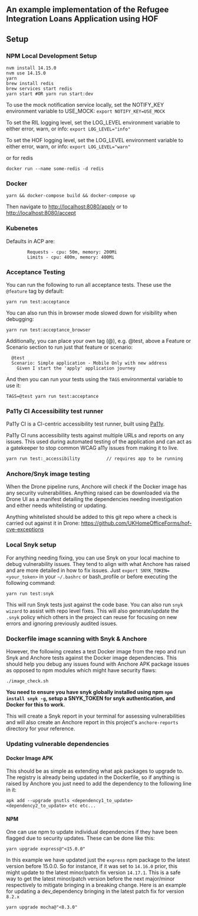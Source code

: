 ## An example implementation of the Refugee Integration Loans Application using HOF

## Setup

### NPM Local Development Setup
```
nvm install 14.15.0
nvm use 14.15.0
yarn
brew install redis
brew services start redis
yarn start #OR yarn run start:dev
```
To use the mock notification service locally, set the NOTIFY_KEY environment variable to USE_MOCK:
```export NOTIFY_KEY=USE_MOCK```

To set the RIL logging level, set the LOG_LEVEL environment variable to either error, warn, or info:
```export LOG_LEVEL="info"```

To set the HOF logging level, set the LOG_LEVEL environment variable to either error, warn, or info:
```export LOG_LEVEL="warn"```

or for redis
```
docker run --name some-redis -d redis
```

### Docker
```
yarn && docker-compose build && docker-compose up
```

Then navigate to <http://localhost:8080/apply>
or to <http://localhost:8080/accept>

### Kubenetes
Defaults in ACP are:

            Requests - cpu: 50m, memory: 200Mi
            Limits - cpu: 400m, memory: 400Mi

### Acceptance Testing
You can run the following to run all acceptance tests. These use the `@feature` tag by default:
```
yarn run test:acceptance
```
You can also run this in browser mode slowed down for visibility when debugging:
```
yarn run test:acceptance_browser
```
Additionally, you can place your own tag (@<name>), e.g. @test, above a Feature or Scenario section to run just that feature or scenario:
```
  @test
  Scenario: Simple application - Mobile Only with new address
    Given I start the 'apply' application journey
```
And then you can run your tests using the `TAGS` environmental variable to use it:
```
TAGS=@test yarn run test:acceptance
```

### Pa11y CI Accessibility test runner

Pa11y CI is a CI-centric accessibility test runner, built using [Pa11y](https://github.com/pa11y/pa11y).

Pa11y CI runs accessibility tests against multiple URLs and reports on any issues. This used during automated testing of the application and can act as a gatekeeper to stop common WCAG a11y issues from making it to live.

```bash
yarn run test:_accessibility          // requires app to be running
```

### Anchore/Snyk image testing

When the Drone pipeline runs, Anchore will check if the Docker image has any security vulnerabilities. Anything raised can be downloaded via the Drone UI as a manifest detailing the dependencies needing investigation and either needs whitelisting or updating.   

Anything whitelisted should be added to this git repo where a check is carried out against it in Drone:
https://github.com/UKHomeOfficeForms/hof-cve-exceptions

### Local Snyk setup
For anything needing fixing, you can use Snyk on your local machine to debug vulnerability issues. They tend to align with what Anchore has raised and are more detailed in how to fix issues.
Just `export SNYK_TOKEN=<your_token>` in your `~/.bashrc` or bash_profile or before executing the following command:
```
yarn run test:snyk
```
This will run Snyk tests just against the code base. You can also run `snyk wizard` to assist with repo level fixes. This will also generate/update the `.snyk` policy which others in the project can reuse for focusing on new errors and ignoring previously audited issues.

### Dockerfile image scanning with Snyk & Anchore
However, the following creates a test Docker image from the repo and run Snyk and Anchore tests against the Docker image dependencies. This should help you debug any issues found with Anchore APK package issues as opposed to npm modules which might have security flaws:
```
./image_check.sh
```
<strong>You need to ensure you have snyk globally installed using npm `npm install snyk -g`, setup a SNYK_TOKEN for snyk authentication, and Docker for this to work.</strong>

This will create a Snyk report in your terminal for assessing vulnerabilities and will also create an Anchore report in this project's `anchore-reports` directory for your reference.

### Updating vulnerable dependencies
#### Docker Image APK
This should be as simple as extending what apk packages to upgrade to. The registry is already being updated in the Dockerfile, so if anything is raised by Anchore you just need to add the dependency to the following line in it:
```
apk add --upgrade gnutls <dependency1_to_update> <dependency2_to_update> etc etc...
```

#### NPM
One can use npm to update individual dependencies if they have been flagged due to security updates. These can be done like this:
```
yarn upgrade express@"<15.0.0"
```
In this example we have updated just the `express` npm package to the latest version before 15.0.0. So for instance, if it was set to `14.16.0` prior, this might update to the latest minor/patch fix version `14.17.1`. This is a safe way to get the latest minor/patch version before the next major/minor respectively to mitigate bringing in a breaking change.
Here is an example for updating a dev_dependency bringing in the latest patch fix for version `8.2.x`
```
yarn upgrade mocha@"<8.3.0"
```
